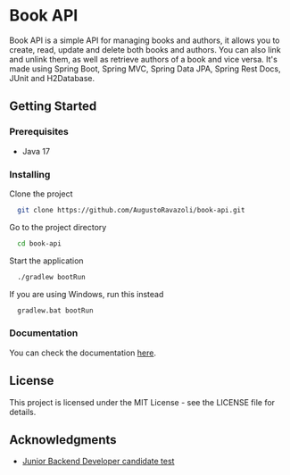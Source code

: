 # Book API

Book API is a simple API for managing books and authors, it allows you to create, read, update and delete
both books and authors. You can also link and unlink them, as well as retrieve authors of a book and vice versa. 
It's made using Spring Boot, Spring MVC, Spring Data JPA, Spring Rest Docs, JUnit and H2Database.

## Getting Started

### Prerequisites

* Java 17

### Installing

Clone the project

```bash
  git clone https://github.com/AugustoRavazoli/book-api.git
```

Go to the project directory

```bash
  cd book-api
```

Start the application

```bash
  ./gradlew bootRun
```

If you are using Windows, run this instead

```cmd
  gradlew.bat bootRun
```

### Documentation

You can check the documentation [here](https://augustoravazoli.github.io/book-api/api-guide.html).

## License

This project is licensed under the MIT License - see the LICENSE file for details.

## Acknowledgments

* [Junior Backend Developer candidate test](https://gist.github.com/komisz/e4b307664258896f325f503c64030b6d)
